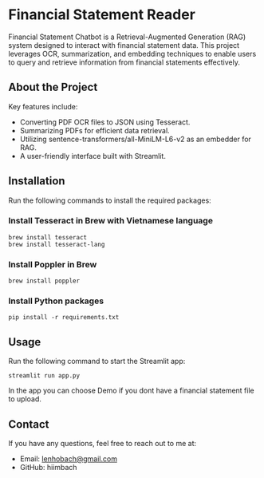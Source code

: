 # Financial Statement Reader
Financial Statement Chatbot is a Retrieval-Augmented Generation (RAG) system designed to interact with financial 
statement data. This project leverages OCR, summarization, and embedding techniques to enable users to query and 
retrieve information from financial statements effectively.

## About the Project
Key features include:

- Converting PDF OCR files to JSON using Tesseract.
- Summarizing PDFs for efficient data retrieval.
- Utilizing sentence-transformers/all-MiniLM-L6-v2 as an embedder for RAG.
- A user-friendly interface built with Streamlit.

## Installation
Run the following commands to install the required packages:

### Install Tesseract in Brew with Vietnamese language
```
brew install tesseract
brew install tesseract-lang
```

### Install Poppler in Brew
```
brew install poppler
```

### Install Python packages
```
pip install -r requirements.txt
```

## Usage
Run the following command to start the Streamlit app:
```
streamlit run app.py
```
In the app you can choose Demo if you dont have a financial statement file to upload.

## Contact 
If you have any questions, feel free to reach out to me at: 
- Email: lenhobach@gmail.com
- GitHub: hiimbach
